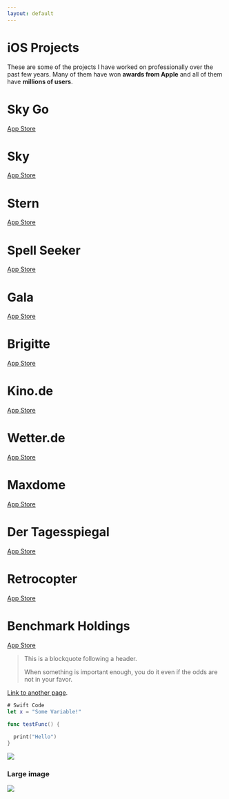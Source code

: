 ```yaml
---
layout: default
---
```


# [](#header-1)iOS Projects

These are some of the projects I have worked on professionally over the past few years.  Many of them have won **awards from Apple** and all of them have **millions of users**.

# [](#header-2)Sky Go

[App Store](https://itunes.apple.com/gb/app/sky-go/id446086440?mt=8)

# [](#header-2)Sky
[App Store](https://itunes.apple.com/gb/app/sky-q/id1033942116?mt=8)

# [](#header-2)Stern
[App Store](https://itunes.apple.com/de/app/stern-news-nachrichten-politik-und-unterhaltung/id376155932?mt=8)

# [](#header-2)Spell Seeker
[App Store](https://itunes.apple.com/gb/app/spell-seeker/id766546765?mt=8)

# [](#header-2)Gala
[App Store](https://itunes.apple.com/de/app/gala-star-news-promis-royals-celebrities-vips/id518659848?mt=8)

# [](#header-2)Brigitte
[App Store](https://itunes.apple.com/de/app/brigitte-das-magazin-f%C3%BCr-frauen/id633914233?mt=8)

# [](#header-2)Kino.de
[App Store](https://itunes.apple.com/de/app/kino-de/id481183246?mt=8)

# [](#header-2)Wetter.de
[App Store](https://itunes.apple.com/de/app/wetter-de-vorhersage-regenradar-und-mehr/id321934718?mt=8)

# [](#header-2)Maxdome
[App Store](https://itunes.apple.com/de/app/maxdome/id603968637?mt=8)

# [](#header-2)Der Tagesspiegal
[App Store](https://itunes.apple.com/de/app/der-tagesspiegel/id440157280?mt=8)

# [](#header-2)Retrocopter
[App Store](https://itunes.apple.com/gb/app/retrocopter/id553309359?mt=8)

# [](#header-2)Benchmark Holdings
[App Store](https://itunes.apple.com/gb/app/the-fish-site/id525044822?mt=8)



> This is a blockquote following a header.
>
> When something is important enough, you do it even if the odds are not in your favor.

[Link to another page](another-page).

```swift
# Swift Code
let x = "Some Variable!"

func testFunc() {
  
  print("Hello")
}
```


![](https://assets-cdn.github.com/images/icons/emoji/octocat.png)

### Large image

![](https://guides.github.com/activities/hello-world/branching.png)

